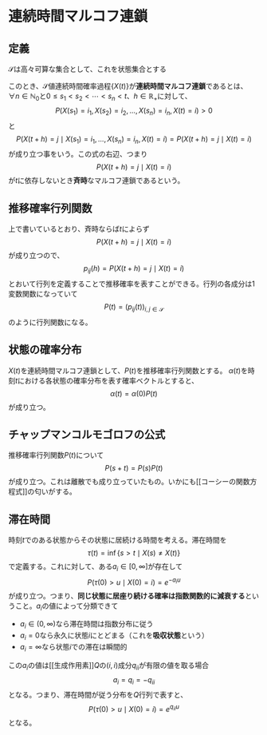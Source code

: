 # 連続時間マルコフ連鎖

## 定義

$\mathcal S$は高々可算な集合として、これを状態集合とする

このとき、$\mathcal S$値連続時間確率過程$\{X(t)\}$が**連続時間マルコフ連鎖**であるとは、$\forall n \in \mathbb N_0$と$0\le s_1< s_2< \cdots < s_n<t$、$h\in\mathbb R_+$に対して、
$$P(X(s_1)=i_1,X(s_2)=i_2,...,X(s_n)=i_n,X(t)=i)>0$$
と
$$P(X(t+h)=j\mid X(s_1)=i_1,...,X(s_n)=i_n,X(t)=i)=P(X(t+h)=j\mid X(t)=i)$$
が成り立つ事をいう。この式の右辺、つまり
$$P(X(t+h)=j\mid X(t)=i)$$
が$t$に依存しないとき**斉時**なマルコフ連鎖であるという。

## 推移確率行列関数

上で書いているとおり、斉時ならば$t$によらず
$$P(X(t+h)=j\mid X(t)=i)$$
が成り立つので、
$$p_{ij}(h) = P(X(t+h)=j\mid X(t)=i)$$
とおいて行列を定義することで推移確率を表すことができる。行列の各成分は1変数関数になっていて
$$P(t) =\left(p_{ij}(t)\right)_{i,j\in\mathcal S}$$
のように行列関数になる。

## 状態の確率分布

$X(t)$を連続時間マルコフ連鎖として、$P(t)$を推移確率行列関数とする。
$\alpha (t)$を時刻$t$における各状態の確率分布を表す確率ベクトルとすると、
$$\alpha (t) =\alpha (0)P(t)$$
が成り立つ。

## チャップマンコルモゴロフの公式

推移確率行列関数$P(t)$について
$$P(s+t)=P(s)P(t)$$
が成り立つ。これは離散でも成り立っていたもの。いかにも[[コーシーの関数方程式]]の匂いがする。

## 滞在時間

時刻$t$でのある状態からその状態に居続ける時間を考える。滞在時間を
$$\tau(t) = \inf \{s>t\mid X(s)\neq X(t)\}$$
で定義する。これに対して、ある$a_i\in [0,\infty]$が存在して
$$P(\tau(0)>u\mid X(0)=i)=e^{-a_iu}$$
が成り立つ。つまり、**同じ状態に居座り続ける確率は指数関数的に減衰する**ということ。$a_i$の値によって分類できて

- $a_i\in (0,\infty)$なら滞在時間は指数分布に従う
- $a_i =0$なら永久に状態$i$にとどまる（これを**吸収状態**という）
- $a_i=\infty$なら状態$i$での滞在は瞬間的

この$a_i$の値は[[生成作用素]]$Q$の$(i,i)$成分$q_{ii}$が有限の値を取る場合
$$a_i = q_i = -q_{ii}$$
となる。つまり、滞在時間が従う分布を$Q$行列で表すと、
$$P(\tau(0)>u\mid X(0)=i)=e^{q_{ii}u}$$
となる。
